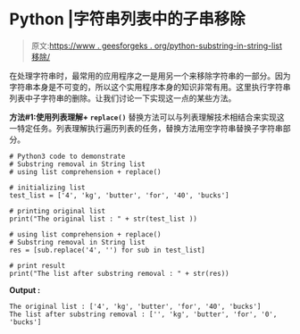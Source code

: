 # Python |字符串列表中的子串移除

> 原文:[https://www . geesforgeks . org/python-substring-in-string-list 移除/](https://www.geeksforgeeks.org/python-substring-removal-in-string-list/)

在处理字符串时，最常用的应用程序之一是用另一个来移除字符串的一部分。因为字符串本身是不可变的，所以这个实用程序本身的知识非常有用。这里执行字符串列表中子字符串的删除。让我们讨论一下实现这一点的某些方法。

**方法#1:使用列表理解+ `replace()`**
替换方法可以与列表理解技术相结合来实现这一特定任务。列表理解执行遍历列表的任务，替换方法用空字符串替换子字符串部分。

```
# Python3 code to demonstrate
# Substring removal in String list
# using list comprehension + replace()

# initializing list 
test_list = ['4', 'kg', 'butter', 'for', '40', 'bucks']

# printing original list 
print("The original list : " + str(test_list ))

# using list comprehension + replace()
# Substring removal in String list
res = [sub.replace('4', '') for sub in test_list]

# print result
print("The list after substring removal : " + str(res))
```

**Output :**

```
The original list : ['4', 'kg', 'butter', 'for', '40', 'bucks']
The list after substring removal : ['', 'kg', 'butter', 'for', '0', 'bucks']

```